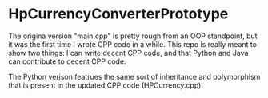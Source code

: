 # HpCurrencyConverterPrototype

The origina version "main.cpp" is pretty rough from an OOP standpoint, but it was the first time I wrote CPP code in a while. This repo is really meant to show two things: I can write decent CPP code, and that Python and Java can contribute to decent CPP code.

The Python verison featrues the same sort of inheritance and polymorphism that is present in the updated CPP code (HPCurrency.cpp).
